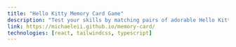 ```yaml
---
title: "Hello Kitty Memory Card Game"
description: "Test your skills by matching pairs of adorable Hello Kitty images."
link: https://michaeleii.github.io/memory-card/
technologies: [react, tailwindcss, typescript]
---
```


